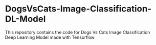 # DogsVsCats-Image-Classification-DL-Model
This repository contains the code for Dogs Vs Cats Image Classification Deep Learning Model made with Tensorflow
